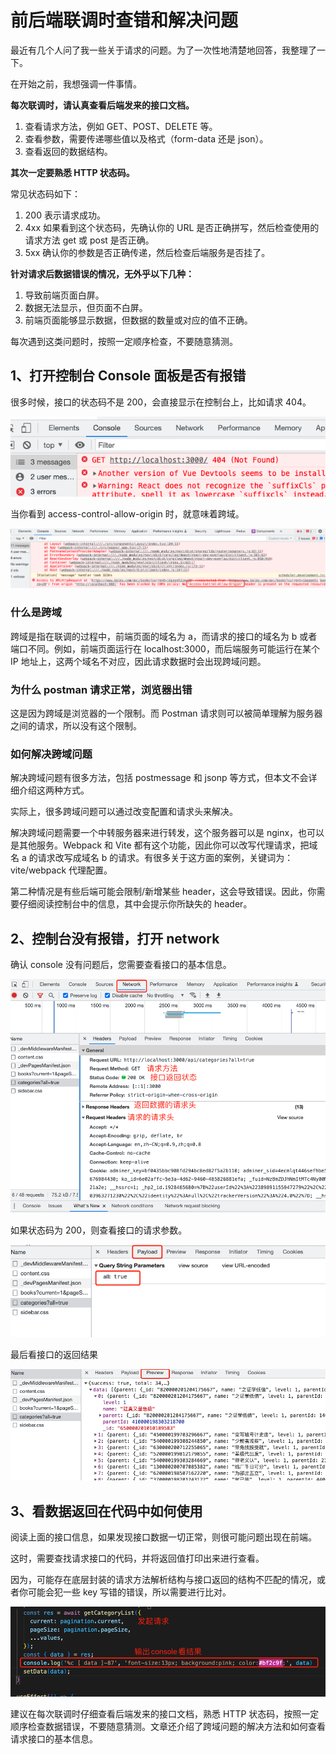 # 前后端联调时查错和解决问题

最近有几个人问了我一些关于请求的问题。为了一次性地清楚地回答，我整理了一下。

在开始之前，我想强调一件事情。

**每次联调时，请认真查看后端发来的接口文档。**

1. 查看请求方法，例如 GET、POST、DELETE 等。
2. 查看参数，需要传递哪些值以及格式（form-data 还是 json）。
3. 查看返回的数据结构。

**其次一定要熟悉 HTTP 状态码。**

常见状态码如下：

1. 200 表示请求成功。
2. 4xx 如果看到这个状态码，先确认你的 URL 是否正确拼写，然后检查使用的请求方法 get 或 post 是否正确。
3. 5xx 确认你的参数是否正确传递，然后检查后端服务是否挂了。

**针对请求后数据错误的情况，无外乎以下几种：**

1. 导致前端页面白屏。
2. 数据无法显示，但页面不白屏。
3. 前端页面能够显示数据，但数据的数量或对应的值不正确。

每次遇到这类问题时，按照一定顺序检查，不要随意猜测。

## 1、打开控制台 Console 面板是否有报错

很多时候，接口的状态码不是 200，会直接显示在控制台上，比如请求 404。

![Untitled](%E5%A6%82%E4%BD%95%E5%9C%A8%E5%89%8D%E5%90%8E%E7%AB%AF%E8%81%94%E8%B0%83%E6%97%B6%E6%9F%A5%E9%94%99%E5%92%8C%E8%A7%A3%E5%86%B3%E9%97%AE%E9%A2%98%203335cc38a6b44a86aadf9db545121ee3/Untitled.png)

当你看到 access-control-allow-origin 时，就意味着跨域。

![Untitled](%E5%A6%82%E4%BD%95%E5%9C%A8%E5%89%8D%E5%90%8E%E7%AB%AF%E8%81%94%E8%B0%83%E6%97%B6%E6%9F%A5%E9%94%99%E5%92%8C%E8%A7%A3%E5%86%B3%E9%97%AE%E9%A2%98%203335cc38a6b44a86aadf9db545121ee3/Untitled%201.png)

### 什么是跨域

跨域是指在联调的过程中，前端页面的域名为 a，而请求的接口的域名为 b 或者端口不同。例如，前端页面运行在 localhost:3000，而后端服务可能运行在某个 IP 地址上，这两个域名不对应，因此请求数据时会出现跨域问题。

### 为什么 postman 请求正常，浏览器出错

这是因为跨域是浏览器的一个限制。而 Postman 请求则可以被简单理解为服务器之间的请求，所以没有这个限制。

### 如何解决跨域问题

解决跨域问题有很多方法，包括 postmessage 和 jsonp 等方式，但本文不会详细介绍这两种方式。

实际上，很多跨域问题可以通过改变配置和请求头来解决。

解决跨域问题需要一个中转服务器来进行转发，这个服务器可以是 nginx，也可以是其他服务。Webpack 和 Vite 都有这个功能，因此你可以改写代理请求，把域名 a 的请求改写成域名 b 的请求。有很多关于这方面的案例，关键词为：vite/webpack 代理配置。

第二种情况是有些后端可能会限制/新增某些 header，这会导致错误。因此，你需要仔细阅读控制台中的信息，其中会提示你所缺失的 header。

## 2、控制台没有报错，打开 network

确认 console 没有问题后，您需要查看接口的基本信息。

![Untitled](%E5%A6%82%E4%BD%95%E5%9C%A8%E5%89%8D%E5%90%8E%E7%AB%AF%E8%81%94%E8%B0%83%E6%97%B6%E6%9F%A5%E9%94%99%E5%92%8C%E8%A7%A3%E5%86%B3%E9%97%AE%E9%A2%98%203335cc38a6b44a86aadf9db545121ee3/Untitled%202.png)

如果状态码为 200，则查看接口的请求参数。

![Untitled](%E5%A6%82%E4%BD%95%E5%9C%A8%E5%89%8D%E5%90%8E%E7%AB%AF%E8%81%94%E8%B0%83%E6%97%B6%E6%9F%A5%E9%94%99%E5%92%8C%E8%A7%A3%E5%86%B3%E9%97%AE%E9%A2%98%203335cc38a6b44a86aadf9db545121ee3/Untitled%203.png)

最后看接口的返回结果

![Untitled](%E5%A6%82%E4%BD%95%E5%9C%A8%E5%89%8D%E5%90%8E%E7%AB%AF%E8%81%94%E8%B0%83%E6%97%B6%E6%9F%A5%E9%94%99%E5%92%8C%E8%A7%A3%E5%86%B3%E9%97%AE%E9%A2%98%203335cc38a6b44a86aadf9db545121ee3/Untitled%204.png)

## 3、看数据返回在代码中如何使用

阅读上面的接口信息，如果发现接口数据一切正常，则很可能问题出现在前端。

这时，需要查找请求接口的代码，并将返回值打印出来进行查看。

因为，可能存在底层封装的请求方法解析结构与接口返回的结构不匹配的情况，或者你可能会犯一些 key 写错的错误，所以需要进行比对。

![Untitled](%E5%A6%82%E4%BD%95%E5%9C%A8%E5%89%8D%E5%90%8E%E7%AB%AF%E8%81%94%E8%B0%83%E6%97%B6%E6%9F%A5%E9%94%99%E5%92%8C%E8%A7%A3%E5%86%B3%E9%97%AE%E9%A2%98%203335cc38a6b44a86aadf9db545121ee3/Untitled%205.png)

建议在每次联调时仔细查看后端发来的接口文档，熟悉 HTTP 状态码，按照一定顺序检查数据错误，不要随意猜测。文章还介绍了跨域问题的解决方法和如何查看请求接口的基本信息。
